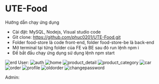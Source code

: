 # UTE-Food
Hướng dẫn chạy ứng dụng
- Cài đặt: MySQL, Nodejs, Visual studio code
- Git clone: https://github.com/phuc0201/UTE-Food.git
- Folder food-store là code front-end, folder food-store-be là back-end
- Mở terminal tại từng folder của FE và BE sau đó run lệnh npm i
- Để bắt đầu chạy ứng dụng sử dụng lệnh npm start

![erd](https://github.com/phuc0201/UTE-Food/assets/96382380/bf4897e7-c95d-45f4-9211-413626d39ba2)
User:
![auth](https://github.com/phuc0201/UTE-Food/assets/96382380/1b991a68-3424-4a4d-81fa-90b63b56023b)
![home](https://github.com/phuc0201/UTE-Food/assets/96382380/21f1cb7f-0ec4-49ca-a306-4eaca0a52693)
![product_detail](https://github.com/phuc0201/UTE-Food/assets/96382380/97226195-9ab6-4f61-9a92-8c9459b913e8)
![product_category](https://github.com/phuc0201/UTE-Food/assets/96382380/05b51d48-fa47-4923-9f3b-2d2fbffe9323)
![car](https://github.com/phuc0201/UTE-Food/assets/96382380/f0a18d26-2d56-4652-8ffd-042d3fb27c89)
![order](https://github.com/phuc0201/UTE-Food/assets/96382380/1132c08b-95a7-4ce9-97a8-af8fff4d2d92)
![profile](https://github.com/phuc0201/UTE-Food/assets/96382380/6f095939-d11e-49c8-aa16-80540bc27c40)
![oldorder](https://github.com/phuc0201/UTE-Food/assets/96382380/24872c61-e25c-49e7-ac5d-9f3423ef8227)
![changepassword](https://github.com/phuc0201/UTE-Food/assets/96382380/b4f5d89a-1cdb-4157-b02a-10b5f3c8c79f)

Admin:
